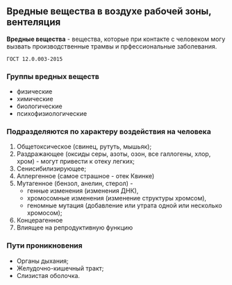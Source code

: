 ## Вредные вещества в воздухе рабочей зоны, вентеляция

**Вредные вещества** - вещества, которые при контакте с человеком могу вызвать производственные трамвы и прфессиональные заболевания.

    ГОСТ 12.0.003-2015


### Группы вредных веществ

- физические
- химические
- биологические
- психофизиологические


### Подразделяются по характеру воздействия на человека

1) Общетоксическое (свинец, рутуть, мышьяк);
2) Раздражающее (оксиды серы, азоты, озон, все галлогены, хлор, хром) - могут привести к отеку легких;
3) Сенисибилизирующее;
4) Аллергенное (самое страшное - отек Квинке)
5) Мутагенное (бензол, анелин, стерол) - 
    - генные изменения (изменения ДНК),
    - хромосомные изменения (изменение структуры хромсом), 
    - геномные мутация (добавление или утрата одной или несколько хромосом);
6) Концерагенное
7) Влиящее на репродуктивную функцию


### Пути проникновения

- Органы дыхания;
- Желудочно-кишечный тракт;
- Слизистая оболочка.